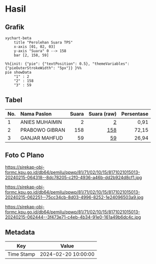 # Hasil

## Grafik

```mermaid
xychart-beta
    title "Perolehan Suara TPS"
    x-axis [01, 02, 03]
    y-axis "Suara" 0 --> 158
    bar [2, 158, 59]
```

```mermaid
%%{init: {"pie": {"textPosition": 0.5}, "themeVariables": {"pieOuterStrokeWidth": "5px"}} }%%
pie showData
    "1" : 2
    "2" : 158
    "3" : 59
```

## Tabel

| No. | Nama Paslon    | Suara | Suara (raw) | Persentase |
|:--- |:-------------- | -----:| -----------:| ----------:|
| 1   | ANIES MUHAIMIN | 2     | [2][p-1]    | 0,91       |
| 2   | PRABOWO GIBRAN | 158   | [158][p-2]  | 72,15      |
| 3   | GANJAR MAHFUD  | 59    | [59][p-3]   | 26,94      |


[p-1]: https://github.com/gigit-pemilu/pemilu-2024-81-maluku/blob/main/pilpres/hitung-suara/sub/81-maluku/sub/71-kota-ambon/sub/02-sirimau/sub/1015-batu-meja/sub/013-tps/sub/paslon-1.txt
[p-2]: https://github.com/gigit-pemilu/pemilu-2024-81-maluku/blob/main/pilpres/hitung-suara/sub/81-maluku/sub/71-kota-ambon/sub/02-sirimau/sub/1015-batu-meja/sub/013-tps/sub/paslon-2.txt
[p-3]: https://github.com/gigit-pemilu/pemilu-2024-81-maluku/blob/main/pilpres/hitung-suara/sub/81-maluku/sub/71-kota-ambon/sub/02-sirimau/sub/1015-batu-meja/sub/013-tps/sub/paslon-3.txt

## Foto C Plano

https://sirekap-obj-formc.kpu.go.id/db64/pemilu/ppwp/81/71/02/10/15/8171021015013-20240215-064318--8dc78205-c2f0-4936-a46b-dd2b924d8cf1.jpg

https://sirekap-obj-formc.kpu.go.id/db64/pemilu/ppwp/81/71/02/10/15/8171021015013-20240215-062251--75cc34cb-8d03-4996-8252-1e24096503a9.jpg

https://sirekap-obj-formc.kpu.go.id/db64/pemilu/ppwp/81/71/02/10/15/8171021015013-20240215-062444--3f473e71-c4eb-4b34-91e0-161a49b6dc4c.jpg


## Metadata

| Key        | Value               |
| ---------- | ------------------- |
| Time Stamp | 2024-02-20 10:00:00 |



